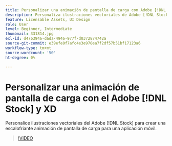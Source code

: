 ```yaml
---
title: Personalizar una animación de pantalla de carga con Adobe [!DNL Stock] y XD
description: Personaliza ilustraciones vectoriales de Adobe [!DNL Stock]  para crear una escalofriante animación de pantalla de carga para una aplicación móvil
feature: Licensable Assets, UI Design
role: User
level: Beginner, Intermediate
thumbnail: 331814.jpg
exl-id: d4763946-dada-4946-977f-d0372874742a
source-git-commit: e39efe0f7afc4e3e970ea7f2df57b51bf17123a6
workflow-type: tm+mt
source-wordcount: '50'
ht-degree: 0%

---
```


# Personalizar una animación de pantalla de carga con el Adobe [!DNL Stock] y XD

Personalice ilustraciones vectoriales del Adobe [!DNL Stock] para crear una escalofriante animación de pantalla de carga para una aplicación móvil.

>[!VIDEO](https://video.tv.adobe.com/v/331814?hidetitle=true)
